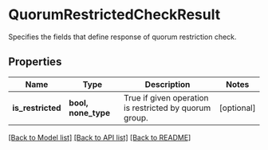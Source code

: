 # QuorumRestrictedCheckResult

Specifies the fields that define response of quorum restriction check.

## Properties
Name | Type | Description | Notes
------------ | ------------- | ------------- | -------------
**is_restricted** | **bool, none_type** | True if given operation is restricted by quorum group. | [optional] 

[[Back to Model list]](../README.md#documentation-for-models) [[Back to API list]](../README.md#documentation-for-api-endpoints) [[Back to README]](../README.md)


